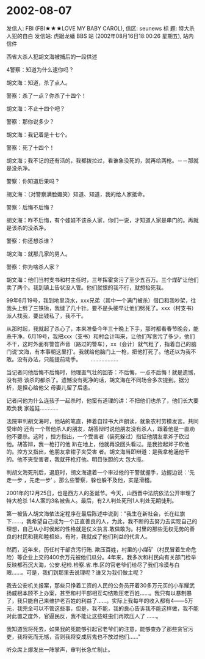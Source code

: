 # 2002-08-07

发信人: FBI (FBI★★★LOVE MY BABY CAROL), 信区: seunews 标  题: 特大杀人犯的自白 发信站: 虎踞龙蟠 BBS 站 (2002年08月16日18:00:26 星期五), 站内信件

西省大杀人犯胡文海被捕后的一段供述

4警察：知道为什么逮你吗？

胡文海：知道，杀了点人。

警察：杀了一点？你杀了十四个！

胡文海：不止十四个吧？

警察：那你说多少？

胡文海：我记着是十七个。

警察：死了十四个！

胡文海；我不记的还有活的，我都拨拉过，看谁象没死的，就再给两枪。－－那就是没杀净。

警察：你知道后果吗？

胡文海：（对警察满脸媚笑）知道、知道，我的给人家抵命。

警察：后悔不后悔？

胡文海：咋不后悔，有个娃娃不该杀人家，你们一说，才知道人家是串门的。再就是该杀的没杀净。

警察：你还想杀谁？

胡文海：就那几家的男人。

警察：你为啥杀人家？

胡文海：他们当村支书和村主任时，三年挥霍贪污了至少五百万。三个煤矿让他们卖了两个。我到镇上告状没人管。他们就恨的我不行，就想抬死我。

99年6月19号，我到地里浇水，xxx兄弟（其中一个满门被杀）借口和我吵架，往我头上劈了三铁锹，我缝了几十针。要不是头硬早让他们劈死了。xxx（村支书）派人找我，要出钱私了，我不干。

从那时起，我就起了杀心了，本来准备今年三十晚上下手，那时都看春节晚会，能杀干净。6月19号，我把xxx（支书）和村会计叫来，让他们写贪污了多少，他们不干，这时外面有警笛声音（路过的警车），xx（会计）就气粗了，指着自己的脑门说‘文海，有本事朝这里打’。我就给他脑门上一枪，把他打死了。他还以为我不敢。没有办法，只能提前动手。　　 ………………

当记者问他后悔不后悔时，他理直气壮的回答：不后悔，一点不后悔！就是遗憾，没有把 该杀的都杀了。遗憾没有死净的话，胡文海在不同场合多次提到。据分析，是担心给他父 母妻儿留了后患。

记者问他为什么连孩子一起杀时，他蛮有道理的讲：不把他们也杀了，他们长大要欺负我 家娃娃…………

法院审判胡文海时，他站的笔直，捧着自辩书大声朗读，就象农村劳模发言。共同受审的 还有一个帮他杀人的朋友，胡答辩时说他朋友没有杀人，跟着他是一直劝他不要杀。这时 ，控方指出，一个受害者（装死躲过）指证他朋友拿斧子砍过他。胡答辩，我一枪打的他 趴在地上，他就再没回头看过。是我捡起斧子砍他的。控方又指出，他朋友拿钳子夹受害 者。胡文海当即辩道：是我拿枪逼他干的。他不夹受害者，我就开枪打他。明目张胆的大 包大揽。

判胡文海死刑后，退庭时，胡文海逮着一个审过他的干警就握手，边握边说：‘先走一步 ，先走一步’ 。那么些警察，躲也躲不及他，实是滑稽。

2001年的12月25日，也是西方人的圣诞节。今天，山西晋中法院依法公开审理了特大枪杀 14人案的3名被告人。最后，有2人判处死刑1人判处无期徒刑。

第一被告人胡文海依法定程序在最后陈述中说到："我生在新社会，长在红旗下……，我希望自己成为一个正直善良的人，为此，我不断的去努力去实现自己的理想，自己从小时侯起的性格就是仗义执言.敢做敢为。村里的那些无权无势的善良的村民和我和睦相处，有时，我就成了他们利益的代言人。

然而，近年来，历任村干部贪污行贿. 欺压百姓，村里的小煤矿（村民冒着生命危险）等企业上交的400余万元被他们瓜分。4年来，我多次和村民向有关部门检举反映都石沉大海，公安.纪检.检察.省.市.区的官老爷们给尽了我们冷漠与白眼……。可是，我们到那里去说理呢？谁又为我们做主呢？

我去公安机关报案，那些只挣着工资的人民的公务员开着30多万元买的小车耀武扬威根本顾不上办案，甚至和村干部相互勾结欺压老百姓……。我只有以暴制暴了，我只能自己来维护老百姓的利益了......。实际上我每年的收入都有4――5万元，我完全可以不管这些事，但是，我不能，我的良心告诉我不能这样做，我不能对此置之度外，官逼民反，我不能让这些蛀虫们再欺压人了 …...。

我知道我将死去，如果我的死能够引起官老爷们的注意，能够查办了那些贪官污吏，我将死而无憾，否则我将变成厉鬼也不放过他们……"

听众席上爆发出一阵掌声，审判长急忙制止。
